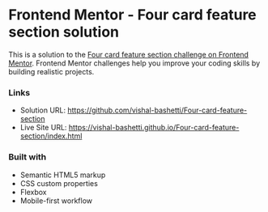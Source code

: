 # Frontend Mentor - Four card feature section solution

This is a solution to the [Four card feature section challenge on Frontend Mentor](https://www.frontendmentor.io/challenges/four-card-feature-section-weK1eFYK). Frontend Mentor challenges help you improve your coding skills by building realistic projects. 


### Links

- Solution URL: https://github.com/vishal-bashetti/Four-card-feature-section
- Live Site URL: https://vishal-bashetti.github.io/Four-card-feature-section/index.html



### Built with

- Semantic HTML5 markup
- CSS custom properties
- Flexbox
- Mobile-first workflow